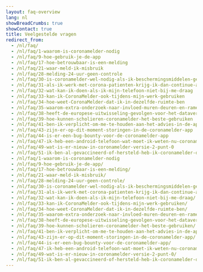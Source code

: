 ```yaml
---
layout: faq-overview
lang: nl
showBreadCrumbs: true
showContact: true
title: Veelgestelde vragen
redirect_from: 
  - /nl/faq/
  - /nl/faq/1-waarom-is-coronamelder-nodig
  - /nl/faq/9-hoe-gebruik-je-de-app
  - /nl/faq/17-hoe-betrouwbaar-is-een-melding
  - /nl/faq/21-waar-meld-ik-misbruik
  - /nl/faq/28-melding-24-uur-geen-controle
  - /nl/faq/30-is-coronamelder-wel-nodig-als-ik-beschermingsmiddelen-gebruik
  - /nl/faq/31-als-ik-werk-met-corona-patienten-krijg-ik-dan-continue-alerts
  - /nl/faq/32-wat-kan-ik-doen-als-ik-mijn-telefoon-niet-bij-me-draag
  - /nl/faq/33-kan-ik-CoronaMelder-ook-tijdens-mijn-werk-gebruiken
  - /nl/faq/34-hoe-weet-CoronaMelder-dat-ik-in-dezelfde-ruimte-ben
  - /nl/faq/35-waarom-extra-onderzoek-naar-invloed-muren-deuren-en-ramen
  - /nl/faq/38-heeft-de-europese-uitwisseling-gevolgen-voor-het-dataverbruik-van-mijn-telefoon
  - /nl/faq/39-hoe-kunnen-scholieren-coronamelder-het-beste-gebruiken
  - /nl/faq/41-ben-ik-verplicht-om-me-te-houden-aan-het-advies-in-de-app
  - /nl/faq/43-zijn-er-op-dit-moment-storingen-in-de-coronamelder-app
  - /nl/faq/44-is-er-een-bug-bounty-voor-de-coronamelder-app
  - /nl/faq/47-ik-heb-een-android-telefoon-wat-moet-ik-weten-nu-coronamelder-weer-actief-is-na-landelijke-pauze
  - /nl/faq/49-wat-is-er-nieuw-in-coronamelder-versie-2-punt-0
  - /nl/faq/51-ik-ben-al-gevaccineerd-of-hersteld-heb-ik-coronamelder-dan-nog-nodig
  - /nl/faq/1-waarom-is-coronamelder-nodig
  - /nl/faq/9-hoe-gebruik-je-de-app/
  - /nl/faq/17-hoe-betrouwbaar-is-een-melding/
  - /nl/faq/21-waar-meld-ik-misbruik/
  - /nl/faq/28-melding-24-uur-geen-controle/
  - /nl/faq/30-is-coronamelder-wel-nodig-als-ik-beschermingsmiddelen-gebruik/
  - /nl/faq/31-als-ik-werk-met-corona-patienten-krijg-ik-dan-continue-alerts/
  - /nl/faq/32-wat-kan-ik-doen-als-ik-mijn-telefoon-niet-bij-me-draag/
  - /nl/faq/33-kan-ik-CoronaMelder-ook-tijdens-mijn-werk-gebruiken/
  - /nl/faq/34-hoe-weet-CoronaMelder-dat-ik-in-dezelfde-ruimte-ben/
  - /nl/faq/35-waarom-extra-onderzoek-naar-invloed-muren-deuren-en-ramen/
  - /nl/faq/38-heeft-de-europese-uitwisseling-gevolgen-voor-het-dataverbruik-van-mijn-telefoon/
  - /nl/faq/39-hoe-kunnen-scholieren-coronamelder-het-beste-gebruiken/
  - /nl/faq/41-ben-ik-verplicht-om-me-te-houden-aan-het-advies-in-de-app/
  - /nl/faq/43-zijn-er-op-dit-moment-storingen-in-de-coronamelder-app/
  - /nl/faq/44-is-er-een-bug-bounty-voor-de-coronamelder-app/
  - /nl/faq/47-ik-heb-een-android-telefoon-wat-moet-ik-weten-nu-coronamelder-weer-actief-is-na-landelijke-pauze/
  - /nl/faq/49-wat-is-er-nieuw-in-coronamelder-versie-2-punt-0/
  - /nl/faq/51-ik-ben-al-gevaccineerd-of-hersteld-heb-ik-coronamelder-dan-nog-nodig/
---
```

